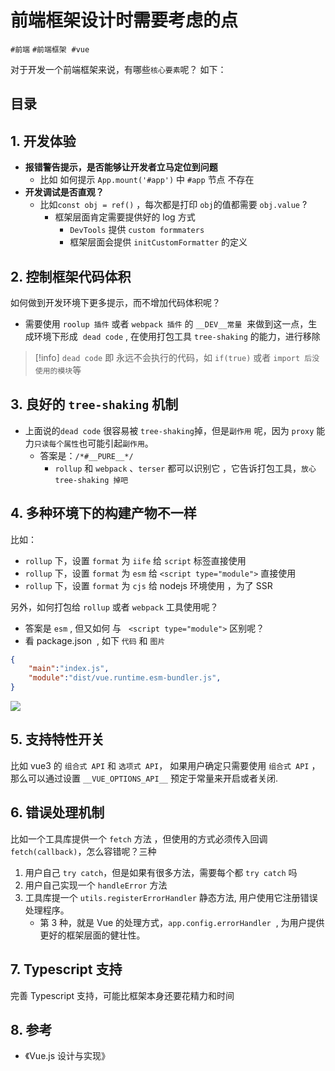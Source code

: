 
# 前端框架设计时需要考虑的点

`#前端` `#前端框架`  `#vue`

对于开发一个前端框架来说，有哪些`核心要素`呢？ 如下：


## 目录
<!-- toc -->
 ## 1. 开发体验 

- **报错警告提示，是否能够让开发者立马定位到问题**
	- 比如 如何提示 `App.mount('#app')` 中 `#app` 节点 不存在
- **开发调试是否直观？**
	- 比如`const obj = ref()` ，每次都是打印 `obj`的值都需要 `obj.value` ?  
		- 框架层面肯定需要提供好的 log 方式
			- `DevTools` 提供 `custom formmaters` 
			- 框架层面会提供 `initCustomFormatter` 的定义

## 2. 控制框架代码体积

如何做到开发环境下更多提示，而不增加代码体积呢？
- 需要使用 `roolup 插件` 或者 `webpack 插件` 的 `__DEV__常量`  来做到这一点，生成环境下形成  `dead code` , 在使用打包工具 `tree-shaking` 的能力，进行移除

> [!info]
`dead code` 即 永远不会执行的代码，如 `if(true)` 或者 `import 后没使用的模块`等

## 3. 良好的 `tree-shaking` 机制

- 上面说的`dead code` 很容易被 `tree-shaking`掉，但是`副作用` 呢，因为 `proxy` 能力`只读每个属性`也可能引起`副作用`。
	- 答案是：`/*#__PURE__*/`   
		- `rollup` 和 `webpack` 、`terser` 都可以识别它 ，它告诉打包工具，`放心 tree-shaking 掉吧`

## 4. 多种环境下的构建产物不一样

比如：
- `rollup` 下，设置 `format` 为 `iife` 给 `script` 标签直接使用
- `rollup` 下，设置 `format` 为 `esm` 给 `<script type="module">` 直接使用
- `rollup` 下，设置 `format` 为 `cjs` 给 nodejs 环境使用 ，为了 SSR

另外，如何打包给 `rollup` 或者 `webpack` 工具使用呢？
- 答案是 `esm` , 但又如何 与   `<script type="module">` 区别呢？
-  看 package.json  , 如下 `代码` 和 `图片`

```json
{
	"main":"index.js",
	"module":"dist/vue.runtime.esm-bundler.js",
}
```

![](https://od-1310531898.cos.ap-beijing.myqcloud.com/202303191018366.png)

## 5. 支持特性开关

  比如 vue3 的 `组合式 API` 和 `选项式 API`， 如果用户确定只需要使用 `组合式 API` ，那么可以通过设置 `__VUE_OPTIONS_API__` 预定于常量来开启或者关闭.

## 6. 错误处理机制

比如一个工具库提供一个 `fetch` 方法 ，但使用的方式必须传入回调 `fetch(callback)`，怎么容错呢？三种
1. 用户自己 `try catch`，但是如果有很多方法，需要每个都 `try catch` 吗
2. 用户自己实现一个 `handleError` 方法
3. 工具库提一个 `utils.registerErrorHandler` 静态方法, 用户使用它注册错误处理程序。
	- 第 3 种，就是 Vue 的处理方式，`app.config.errorHandler`  , 为用户提供更好的框架层面的健壮性。

## 7. Typescript 支持

完善 Typescript 支持，可能比框架本身还要花精力和时间

## 8. 参考

- 《Vue.js 设计与实现》